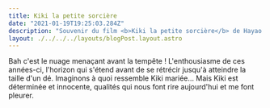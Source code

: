 ```yaml
---
title: Kiki la petite sorcière
date: "2021-01-19T19:25:03.284Z"
description: "Souvenir du film <b>Kiki la petite sorcière</b> de Hayao Miyazaki"
layout: ./../../../layouts/blogPost.layout.astro
---
```


Bah c'est le nuage menaçant avant la tempête ! L'enthousiasme de ces années-ci, l'horizon qui s'étend avant de se rétrécir jusqu'à atteindre la taille d'un dé. Imaginons à quoi ressemble Kiki mariée… Mais Kiki est déterminée et innocente, qualités qui nous font rire aujourd'hui et me font pleurer.